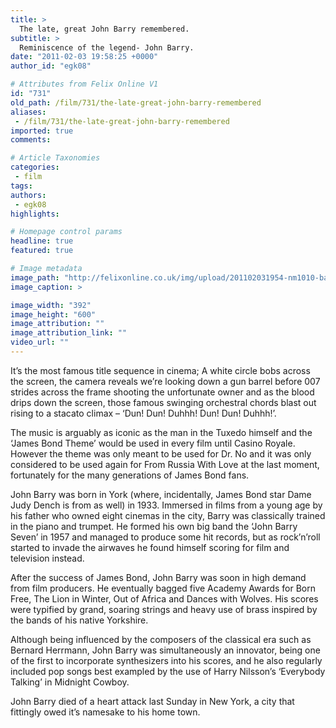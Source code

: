 ```yaml
---
title: >
  The late, great John Barry remembered.
subtitle: >
  Reminiscence of the legend- John Barry.
date: "2011-02-03 19:58:25 +0000"
author_id: "egk08"

# Attributes from Felix Online V1
id: "731"
old_path: /film/731/the-late-great-john-barry-remembered
aliases:
 - /film/731/the-late-great-john-barry-remembered
imported: true
comments:

# Article Taxonomies
categories:
 - film
tags:
authors:
 - egk08
highlights:

# Homepage control params
headline: true
featured: true

# Image metadata
image_path: "http://felixonline.co.uk/img/upload/201102031954-nm1010-barrybar.jpg"
image_caption: >

image_width: "392"
image_height: "600"
image_attribution: ""
image_attribution_link: ""
video_url: ""
---
```


It’s the most famous title sequence in cinema; A white circle bobs across the screen, the camera reveals we’re looking down a gun barrel before 007 strides across the frame shooting the unfortunate owner and as the blood drips down the screen, those famous swinging orchestral chords blast out rising to a stacato climax – ‘Dun! Dun! Duhhh! Dun! Dun! Duhhh!’.

The music is arguably as iconic as the man in the Tuxedo himself and the ‘James Bond Theme’ would be used in every film until Casino Royale. However the theme was only meant to be used for Dr. No and it was only considered to be used again for From Russia With Love at the last moment, fortunately for the many generations of James Bond fans.

John Barry was born in York (where, incidentally, James Bond star Dame Judy Dench is from as well) in 1933. Immersed in films from a young age by his father who owned eight cinemas in the city, Barry was classically trained in the piano and trumpet. He formed his own big band the ‘John Barry Seven’ in 1957 and managed to produce some hit records, but as rock’n’roll started to invade the airwaves he found himself scoring for film and television instead.

After the success of James Bond, John Barry was soon in high demand from film producers. He eventually bagged five Academy Awards for Born Free, The Lion in Winter, Out of Africa and Dances with Wolves. His scores were typified by grand, soaring strings and heavy use of brass inspired by the bands of his native Yorkshire.

Although being influenced by the composers of the classical era such as Bernard Herrmann, John Barry was simultaneously an innovator, being one of the first to incorporate synthesizers into his scores, and he also regularly included pop songs best exampled by the use of Harry Nilsson’s ‘Everybody Talking’ in Midnight Cowboy.

John Barry died of a heart attack last Sunday in New York, a city that fittingly owed it’s namesake to his home town.
